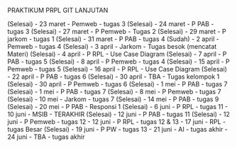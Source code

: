 PRAKTIKUM PRPL GIT LANJUTAN

(Selesai) - 23 maret - Pemweb 		- tugas 3
(Selesai) - 24 maret - P PAB 		- tugas 3
(Selesai) - 27 maret - P Pemweb 	- Tugas 2
(Selesai) - 29 maret - P jarkom 	- tugas 1 
(Selesai) - 31 maret - P PAB 		- tugas 4
(Sudah)   -  2 april - Pemweb 		- tugas 4
(Selesai) -  3 april - Jarkom 		- Tugas besok (mencatat Materi)
(Selesai) -  4 april - P RPL		- Use Case Diagram
(Selesai) -  7 april - P PAB 		- tugas 5 
(Selesai) -  8 april - P Pemweb 	- tugas 4 
(Selesai) - 15 april - P Pemweb 	- tugas 5 
(Selesai) - 16 april - P RPL 		- Use Case Diagram
(Selesai) - 22 april - P PAB 		- tugas 6
(Selesai) - 30 april - TBA 		- Tugas kelompok 1
(Selesai) - 30 april - P Pemweb		- tugas 6 
(Selesai) -  1 mei   - P PAB 		- tugas 7
(Selesai) -  1 mei   - P PAB 		- tugas 7
(Selesai) -  8 mei   - P Pemweb 	 - tugas 7
(Selesai) - 10 mei   - Jarkom   	- tugas 7
(Selesai) - 14 mei   - P PAB 		- tugas 9
(Selesai) - 20 mei   - P PAB 		- Responsi 1
(Selesai) -  6 juni  - P RPL 		- tugas 11
	  - 10 juni  - MSIB 		- TERAKHIR
(Selesai) - 12 juni  - P PAB 		- tugas 11 
(Selesai) - 12 juni  - P Pemweb 	- tugas 12
 	  - 12 juni  - P RPL	 	- tugas 12 & 13
	  - 17 juni  - RPL 		- tugas Besar
(Selesai) - 19 juni  - P PW 		- tugas 13
	  - 21 juni  - AI 		- tugas akhir
	  - 24 juni  - TBA 		- tugas akhir
